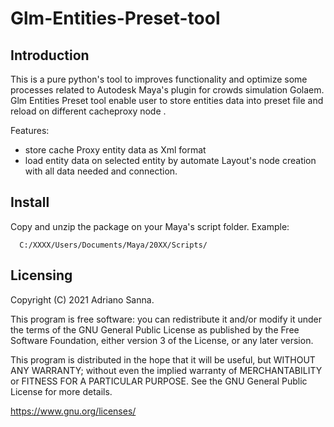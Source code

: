 # Glm-Entities-Preset-tool

Introduction
----------

This is a pure python's tool to improves functionality and optimize some processes related to Autodesk Maya's plugin for crowds simulation Golaem. 
Glm Entities Preset tool enable user to store entities data into preset file and reload on different cacheproxy node .

Features:

* store cache Proxy entity data as Xml format
* load entity data on selected entity by automate Layout's node creation with all data needed and connection. 


Install
-------

Copy and unzip the package on your Maya's script folder. 
Example:

      C:/XXXX/Users/Documents/Maya/20XX/Scripts/

Licensing
--------

Copyright (C) 2021  Adriano Sanna. 

This program is free software: you can redistribute it and/or modify
it under the terms of the GNU General Public License as published by
the Free Software Foundation, either version 3 of the License, or any later version.

This program is distributed in the hope that it will be useful,
but WITHOUT ANY WARRANTY; without even the implied warranty of
MERCHANTABILITY or FITNESS FOR A PARTICULAR PURPOSE.  See the
GNU General Public License for more details.

<https://www.gnu.org/licenses/>
